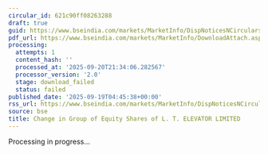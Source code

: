 ```yaml
---
circular_id: 621c90ff08263288
draft: true
guid: https://www.bseindia.com/markets/MarketInfo/DispNoticesNCirculars.aspx?Noticeid={2DE19922-8F8A-4A4B-B121-1FEC2B0175C9}&noticeno=20250919-1&dt=09/19/2025&icount=1&totcount=44&flag=0
pdf_url: https://www.bseindia.com/markets/MarketInfo/DownloadAttach.aspx?id=20250919-1&attachedId=
processing:
  attempts: 1
  content_hash: ''
  processed_at: '2025-09-20T21:34:06.282567'
  processor_version: '2.0'
  stage: download_failed
  status: failed
published_date: '2025-09-19T04:45:38+00:00'
rss_url: https://www.bseindia.com/markets/MarketInfo/DispNoticesNCirculars.aspx?Noticeid={2DE19922-8F8A-4A4B-B121-1FEC2B0175C9}&noticeno=20250919-1&dt=09/19/2025&icount=1&totcount=44&flag=0
source: bse
title: Change in Group of Equity Shares of L. T. ELEVATOR LIMITED
---
```


Processing in progress...